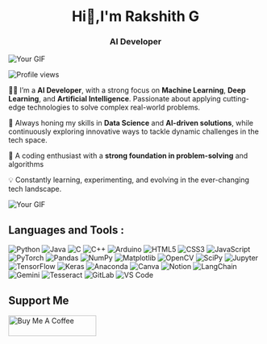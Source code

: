 <div align="center">
  
  #        Hi👋,I'm Rakshith G
   ###        AI Developer

   </div>
   
![Your GIF](https://user-images.githubusercontent.com/85225156/171937799-8fc9e255-9889-4642-9c92-6df85fb86e82.gif)

![Profile views](https://komarev.com/ghpvc/?username=Rakshithg6&label=Profile%20views&color=0e75b6&style=flat)


👨‍💻 I’m a **AI Developer**, with a strong focus on **Machine Learning**, **Deep Learning**, and **Artificial Intelligence**. Passionate about applying cutting-edge technologies to solve complex real-world problems.

🌱 Always honing my skills in **Data Science** and **AI-driven solutions**, while continuously exploring innovative ways to tackle dynamic challenges in the tech space.

🧠 A coding enthusiast with a **strong foundation in problem-solving** and algorithms

💡 Constantly learning, experimenting, and evolving in the ever-changing tech landscape.

![Your GIF](https://user-images.githubusercontent.com/85225156/171937799-8fc9e255-9889-4642-9c92-6df85fb86e82.gif)


## Languages and Tools :

![Python](https://img.shields.io/badge/Python-%233776AB.svg?style=flat&logo=python&logoColor=white) 
![Java](https://img.shields.io/badge/Java-%23ED8B00.svg?style=flat&logo=java&logoColor=white) 
![C](https://img.shields.io/badge/C-%2300599C.svg?style=flat&logo=c&logoColor=white) 
![C++](https://img.shields.io/badge/C++-%2300599C.svg?style=flat&logo=c%2B%2B&logoColor=white) 
![Arduino](https://img.shields.io/badge/Arduino-%2300979D.svg?style=flat&logo=arduino&logoColor=white) 
![HTML5](https://img.shields.io/badge/HTML5-%23E34F26.svg?style=flat&logo=html5&logoColor=white) 
![CSS3](https://img.shields.io/badge/CSS3-%231572B6.svg?style=flat&logo=css3&logoColor=white) 
![JavaScript](https://img.shields.io/badge/JavaScript-%23F7DF1E.svg?style=flat&logo=javascript&logoColor=black) 
![PyTorch](https://img.shields.io/badge/PyTorch-%23EE4C2C.svg?style=flat&logo=pytorch&logoColor=white) 
![Pandas](https://img.shields.io/badge/Pandas-%23150458.svg?style=flat&logo=pandas&logoColor=white) 
![NumPy](https://img.shields.io/badge/Numpy-%23013243.svg?style=flat&logo=numpy&logoColor=white) 
![Matplotlib](https://img.shields.io/badge/Matplotlib-%23000000.svg?style=flat&logo=Matplotlib&logoColor=white) 
![OpenCV](https://img.shields.io/badge/OpenCV-%235C3EE8.svg?style=flat&logo=opencv&logoColor=white) 
![SciPy](https://img.shields.io/badge/SciPy-%238CAAE6.svg?style=flat&logo=scipy&logoColor=white) 
![Jupyter](https://img.shields.io/badge/Jupyter-%23F37626.svg?style=flat&logo=jupyter&logoColor=white) 
![TensorFlow](https://img.shields.io/badge/TensorFlow-%23FF6F00.svg?style=flat&logo=tensorflow&logoColor=white) 
![Keras](https://img.shields.io/badge/Keras-%23D00000.svg?style=flat&logo=keras&logoColor=white) 
![Anaconda](https://img.shields.io/badge/Anaconda-%2344A833.svg?style=flat&logo=anaconda&logoColor=white) 
![Canva](https://img.shields.io/badge/Canva-%2300C4CC.svg?style=flat&logo=canva&logoColor=white) 
![Notion](https://img.shields.io/badge/Notion-%23000000.svg?style=flat&logo=notion&logoColor=white) 
![LangChain](https://img.shields.io/badge/LangChain-%230096FF.svg?style=flat&logo=langchain&logoColor=white) 
![Gemini](https://img.shields.io/badge/Gemini-%23FF4713.svg?style=flat&logo=gemini&logoColor=white) 
![Tesseract](https://img.shields.io/badge/Tesseract-%2303A9F4.svg?style=flat&logo=tesseract&logoColor=white) 
![GitLab](https://img.shields.io/badge/GitLab-%23FCA121.svg?style=flat&logo=gitlab&logoColor=white) 
![VS Code](https://img.shields.io/badge/VS%20Code-%23007ACC.svg?style=flat&logo=visual-studio-code&logoColor=white)



## Support Me

<a href="https://buymeacoffee.com/rakshithg" target="_blank"><img src="https://cdn.buymeacoffee.com/buttons/v2/default-yellow.png" alt="Buy Me A Coffee" style="height: 41px !important;width: 174px !important;"></a>




